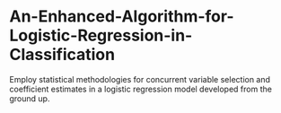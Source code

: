 # An-Enhanced-Algorithm-for-Logistic-Regression-in-Classification
Employ statistical methodologies for concurrent variable selection and coefficient estimates in a logistic regression model developed from the ground up.
